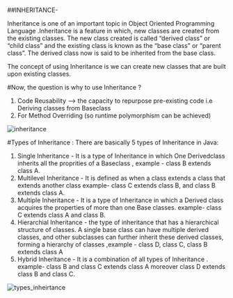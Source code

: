 

##INHERITANCE-

Inheritance is one of an important topic in Object Oriented Programming Language .Inheritance is a feature  in which, new classes are created from the existing classes. The new class created is called “derived class” or “child class” and the existing class is known as the “base class” or “parent class”. The derived class now is said to be inherited from the base class.

The concept of using Inheritance is we can create new classes that are built upon existing classes.

#Now, the question is why to use Inheritance ?

1) Code Reusability --> the capacity to repurpose pre-existing code i.e Deriving classes from Baseclass
2) For Method Overriding (so runtime polymorphism can be achieved)

![inheritance](https://user-images.githubusercontent.com/115156321/232258017-e8af3c90-3edf-4809-9ca2-5eb21bf91e9a.png)

#Types of Inheritance :
There are basically 5 types of Inheritance in Java:

1) Single Inheritance - It is a type of Inheritance in which One Derivedclass inherits all the proprities of a Baseclass , example - class B extends class A.
2) Multilevel Inheritance - It is defined as when a class extends a class that extends another class
 example- class C extends class B, and class B extends class A.
3) Multiple Inheritance - It is a type of Inheritance in which a Derived class acquires the properties of more than one Base classes. example- class C extends class A and class B.
4) Hierarchial Inheritance - the type of inheritance that has a hierarchical structure of classes. A single base class can have multiple derived classes, and other subclasses can further inherit these derived classes, forming a hierarchy of classes ,example - class D, class C, class B extends class A
5) Hybrid Inheritance - It is a combination of all types of Inheritance . example- class B and class C extends class A moreover class D extends  class B and class C.

![types_inheirtance](https://user-images.githubusercontent.com/115156321/232258033-7f0c12c9-eddd-4fb4-9ed7-432544e21242.jpg)


